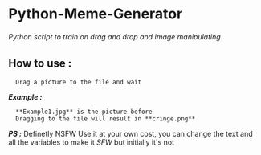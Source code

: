 # Python-Meme-Generator
###### Python script to train on drag and drop and Image manipulating


## How to use : 
```
  Drag a picture to the file and wait
```
***Example :***
```
  **Example1.jpg** is the picture before
  Dragging to the file will result in **cringe.png**
```

***PS :***
Definetly NSFW
Use it at your own cost, you can change the text and all the variables to make it *SFW* but initially it's not
